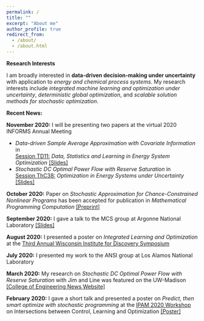 ```yaml
---
permalink: /
title: ""
excerpt: "About me"
author_profile: true
redirect_from: 
  - /about/
  - /about.html
---
```

**Research Interests**

I am broadly interested in **data-driven decision-making under uncertainty** with application to *energy and chemical process systems*. My research interests include *integrated machine learning and optimization under uncertainty*, *deterministic global optimization*, and *scalable solution methods for stochastic optimization*.


**Recent News:**

**November 2020:** I will be presenting two papers at the virtual 2020 INFORMS Annual Meeting
* *Data-driven Sample Average Approximation with Covariate Information* in <br/> [Session TD11:](https://www.abstractsonline.com/pp8/#!/9022/session/2220) *Data, Statistics and Learning in Energy System Optimization* <a href = "https://rohitkannan.github.io/presentations/Kannan_INFORMS20_DDSAA.pdf" target="_blank">[Slides]</a>
* *Stochastic DC Optimal Power Flow with Reserve Saturation* in <br/> [Session ThC38:](https://www.abstractsonline.com/pp8/#!/9022/session/2845) *Optimization in Energy Systems under Uncertainty* <a href = "https://rohitkannan.github.io/presentations/Kannan_INFORMS20_SDCOPF.pdf" target="_blank">[Slides]</a>

**October 2020:** Paper on *Stochastic Approximation for Chance-Constrained Nonlinear Programs* has been accepted for publication in *Mathematical Programming Computation* <a href = "https://arxiv.org/abs/1812.07066" target="_blank">[Preprint]</a>

**September 2020:** I gave a talk to the MCS group at Argonne National Laboratory <a href = "https://rohitkannan.github.io/presentations/Kannan_Argonne_September_2020.pdf" target="_blank">[Slides]</a>

**August 2020:** I presented a poster on *Integrated Learning and Optimization* at the [Third Annual Wisconsin Institute for Discovery Symposium](https://wid.wisc.edu/wid-symposium/)

**July 2020:** I presented my work to the ANSI group at Los Alamos National Laboratory

**March 2020:** My research on *Stochastic DC Optimal Power Flow with Reserve Saturation* with Jim and Line was featured on the UW-Madison <a href = "https://www.engr.wisc.edu/news/power-tools-new-math-model-optimizes-energy/" target="_blank">[College of Engineering News Website] </a>

**February 2020:** I gave a short talk and presented a poster on *Predict, then smart optimize with stochastic programming* at the [IPAM 2020 Workshop](http://www.ipam.ucla.edu/programs/workshops/intersections-between-control-learning-and-optimization/) on Intersections between Control, Learning and Optimization <a href = "https://rohitkannan.github.io/presentations/Kannan_IPAM20_DDSAA.pdf" target="_blank">[Poster]</a>
